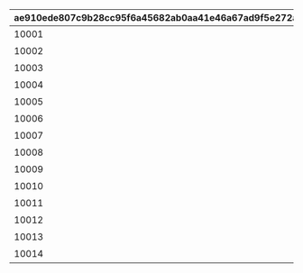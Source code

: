 |ae910ede807c9b28cc95f6a45682ab0aa41e46a67ad9f5e272ab7fed24723b10|6b4680bc4108e2f18ab80f00814c0bebe04a5778135a6f4850fd1657d7d8f004|d31e5b49a2796d3724a079a51c325d9bd369b89539f32f0e827c29d3c537899b|7665eea86ac20447aa3614a3dfa317bf9682e7d6cfd6cf69564ed0841dfdb532|dc3efa7a259bcbc1f48fe5035d844b34f53ddac099814e467b0397ea1be2cca7|dcbaa8609495d2f3924a9b641d99577823fa8620e830f3d3c0f29001a06d2220|e236316c2e7fad7aa027705ce20c533f2b4df8c2a4be654268b7adca554a13f6|82ced1c4237b4f7ad3985bf589070d092943c2be1614fc1a8326a23a03b8d505|
| --- | --- | --- | --- | --- | --- | --- | --- |
|10001|10001101|bgm_M32|10001|bgm_M32|タルグム地方|10001|10001101|
|10002|10002101|bgm_M98_2|10002|bgm_M98|マシーナ地方|10002|10002101|
|10003|10003101|bgm_M106|10003|bgm_M106|ランドソル郊外|10003|10003101|
|10004|10004101|bgm_M112|10004|bgm_M112|タパスビーチ周辺|10004|10004101|
|10005|10005101|bgm_M121|10005|bgm_M121|イルシオンの孤島|10005|10005101|
|10006|10006101|bgm_M128|10006|bgm_M128|王都ランドソル|10006|10006101|
|10007|10007101|bgm_M135|10007|bgm_M135|ランドソル近郊|10007|10007101|
|10008|10008101|bgm_M121|10008|bgm_M121|ランドソル近郊|10008|10008101|
|10009|10009101|bgm_M171|10009|bgm_M171|クリスマス|10009|10009101|
|10010|10010101|bgm_M121|10010|bgm_M121|神殿への参道|10010|10010101|
|10011|10011101|bgm_M189|10011|bgm_M189|バレンタイン|10011|10011101|
|10012|10012101|bgm_M206|10012|bgm_M206|王都ランドソル|10012|10012101|
|10013|10013101|bgm_M215|10013|bgm_M215|マナリア|10013|10013101|
|10014|10014101|bgm_M32|10014|bgm_M32|タルグム地方|10014|10014101|
